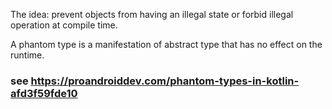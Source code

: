 The idea: prevent objects from having an illegal state or forbid illegal operation at compile time.

A phantom type is a manifestation of abstract type that has no effect on the runtime.

### see https://proandroiddev.com/phantom-types-in-kotlin-afd3f59fde10
